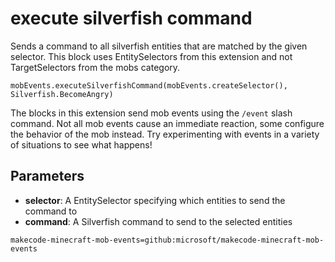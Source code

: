 # execute silverfish command

Sends a command to all silverfish entities that are matched by the given selector. This
block uses EntitySelectors from this extension and not TargetSelectors from the mobs
category.

```sig
mobEvents.executeSilverfishCommand(mobEvents.createSelector(), Silverfish.BecomeAngry)
```

The blocks in this extension send mob events using the `/event` slash command. Not all mob
events cause an immediate reaction, some configure the behavior of the mob instead. Try
experimenting with events in a variety of situations to see what happens!

## Parameters

* **selector**: A EntitySelector specifying which entities to send the command to
* **command**: A Silverfish command to send to the selected entities

```package
makecode-minecraft-mob-events=github:microsoft/makecode-minecraft-mob-events
```
